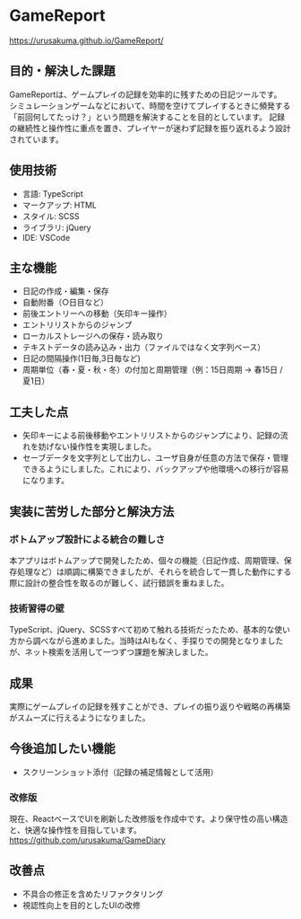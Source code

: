 # GameReport
https://urusakuma.github.io/GameReport/
## 目的・解決した課題
 GameReportは、ゲームプレイの記録を効率的に残すための日記ツールです。  
 シミュレーションゲームなどにおいて、時間を空けてプレイするときに頻発する「前回何してたっけ？」という問題を解決することを目的としています。
 記録の継続性と操作性に重点を置き、プレイヤーが迷わず記録を振り返れるよう設計されています。
## 使用技術
- 言語: TypeScript
- マークアップ: HTML
- スタイル: SCSS
- ライブラリ: jQuery
- IDE: VSCode
## 主な機能
- 日記の作成・編集・保存
- 自動附番（○日目など）
- 前後エントリーへの移動（矢印キー操作）
- エントリリストからのジャンプ
- ローカルストレージへの保存・読み取り
- テキストデータの読み込み・出力（ファイルではなく文字列ベース）
- 日記の間隔操作(1日毎,3日毎など)
- 周期単位（春・夏・秋・冬）の付加と周期管理（例：15日周期 → 春15日 / 夏1日）
## 工夫した点
- 矢印キーによる前後移動やエントリリストからのジャンプにより、記録の流れを妨げない操作性を実現しました。
- セーブデータを文字列として出力し、ユーザ自身が任意の方法で保存・管理できるようにしました。これにより、バックアップや他環境への移行が容易になります。
## 実装に苦労した部分と解決方法
### ボトムアップ設計による統合の難しさ
本アプリはボトムアップで開発したため、個々の機能（日記作成、周期管理、保存処理など）は順調に構築できましたが、それらを統合して一貫した動作にする際に設計の整合性を取るのが難しく、試行錯誤を重ねました。
  
### 技術習得の壁 
TypeScript、jQuery、SCSSすべて初めて触れる技術だったため、基本的な使い方から調べながら進めました。当時はAIもなく、手探りでの開発となりましたが、ネット検索を活用して一つずつ課題を解決しました。

## 成果
実際にゲームプレイの記録を残すことができ、プレイの振り返りや戦略の再構築がスムーズに行えるようになりました。
## 今後追加したい機能
- スクリーンショット添付（記録の補足情報として活用）

### 改修版

  現在、ReactベースでUIを刷新した改修版を作成中です。より保守性の高い構造と、快適な操作性を目指しています。<br>
  https://github.com/urusakuma/GameDiary

## 改善点
- 不具合の修正を含めたリファクタリング
- 視認性向上を目的としたUIの改修
